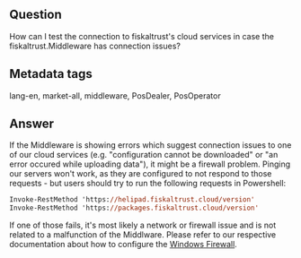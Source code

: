 ## Question
How can I test the connection to fiskaltrust's cloud services in case the fiskaltrust.Middleware has connection issues?

## Metadata tags
lang-en, market-all, middleware, PosDealer, PosOperator

## Answer
If the Middleware is showing errors which suggest connection issues to one of our cloud services (e.g. "configuration cannot be downloaded" or "an error occured while uploading data"), it might be a firewall problem.
Pinging our servers won't work, as they are configured to not respond to those requests - but users should try to run the following requests in Powershell:

```ps
Invoke-RestMethod 'https://helipad.fiskaltrust.cloud/version'
Invoke-RestMethod 'https://packages.fiskaltrust.cloud/version'
```

If one of those fails, it's most likely a network or firewall issue and is not related to a malfunction of the Middlware. Please refer to our respective documentation about how to configure the [Windows Firewall](https://link.fiskaltrust.cloud/de/firewall).
